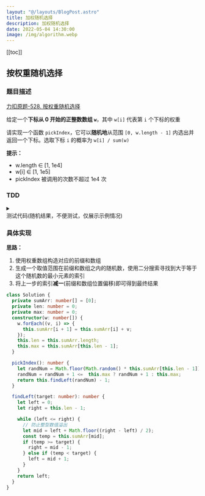 ```yaml
---
layout: "@/layouts/BlogPost.astro"
title: 加权随机选择
description: 加权随机选择
date: 2022-05-04 14:30:00
image: /img/algorithm.webp
---
```


[[toc]]

## 按权重随机选择

### 题目描述

[<div class="i-cib-leetcode"></div> 力扣原题-528. 按权重随机选择](https://leetcode-cn.com/problems/random-pick-with-weight/)

给定一个**下标从 0 开始的正整数数组 `w`**，其中 `w[i]` 代表第 `i` 个下标的权重

请实现一个函数 `pickIndex`，它可以**随机地**从范围 `[0, w.length - 1]` 内选出并返回一个下标。选取下标 `i` 的概率为 `w[i] / sum(w)`

**提示：**
- w.length ∈ [1, 1e4]
- w[i] ∈ [1, 1e5]
- pickIndex 被调用的次数不超过 1e4 次

### TDD

<details>
  <summary class="cursor-pointer">
    <div class="i-vscode-icons-file-type-testts mr-1"></div>
    测试代码(随机结果，不便测试，仅展示示例情况)
  </summary>

**示例 1：**
```js
输入：
["Solution","pickIndex"]
[[[1]],[]]
输出：
[null,0]
解释：
Solution solution = new Solution([1]);
solution.pickIndex();
// 返回 0，因为数组中只有一个元素，所以唯一的选择是返回下标 0
```

**示例 2：**

```js
输入：
["Solution"
,"pickIndex","pickIndex","pickIndex","pickIndex","pickIndex"]
[[[1,3]],[],[],[],[],[]]
输出：
[null,1,1,1,1,0]
解释：
Solution solution = new Solution([1, 3]);
// 返回 1，返回下标 1，返回该下标概率为 3/4 
solution.pickIndex();
// 返回 1
solution.pickIndex();
// 返回 1
solution.pickIndex();
// 返回 1
solution.pickIndex();
// 返回 0，返回下标 0，返回该下标概率为 1/4 
solution.pickIndex();

// 由于这是一个随机问题，允许多个答案
// 因此下列输出都可以被认为是正确的:
[null,1,1,1,1,0]
[null,1,1,1,1,1]
[null,1,1,1,0,0]
[null,1,1,1,0,1]
[null,1,0,1,0,0]
......
```
  
</details>

### 具体实现

**思路：**
1. 使用权重数组构造对应的前缀和数组
2. 生成一个取值范围在前缀和数组之内的随机数，使用二分搜索寻找到大于等于这个随机数的最小元素的索引
3. 将上一步的索引**减一**(前缀和数组位置偏移)即可得到最终结果

```ts
class Solution {
  private sumArr: number[] = [0];
  private len: number = 0;
  private max: number = 0;
  constructor(w: number[]) {
    w.forEach((v, i) => {
      this.sumArr[i + 1] = this.sumArr[i] + v;
    });
    this.len = this.sumArr.length;
    this.max = this.sumArr[this.len - 1];
  }

  pickIndex(): number {
    let randNum = Math.floor(Math.random() * this.sumArr[this.len - 1]);
    randNum = randNum + 1 <=  this.max ? randNum + 1 : this.max;
    return this.findLeft(randNum) - 1;
  }

  findLeft(target: number): number {
    let left = 0;
    let right = this.len - 1;

    while (left <= right) {
      // 防止整型数值溢出
      let mid = left + Math.floor((right - left) / 2);
      const temp = this.sumArr[mid];
      if (temp >= target) {
        right = mid - 1;
      } else if (temp < target) {
        left = mid + 1;
      }
    }
    return left;
  }
}
```